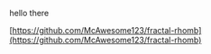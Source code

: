 hello there

[https://github.com/McAwesome123/fractal-rhomb](https://github.com/McAwesome123/fractal-rhomb)
